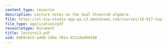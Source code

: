 ```yaml
---
content_type: resource
description: Lecture notes on the dual Steenrod algebra.
file: https://ol-ocw-studio-app-qa.s3.amazonaws.com/courses/18-917-topics-in-algebraic-topology-the-sullivan-conjecture-fall-2007/b8b9c6c5add8148a701ad211ded08308_lecture13.pdf
file_type: application/pdf
resourcetype: Document
title: lecture13.pdf
uid: b8b9c6c5-add8-148a-701a-d211ded08308
---
```

